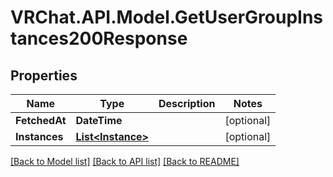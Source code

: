 # VRChat.API.Model.GetUserGroupInstances200Response

## Properties

Name | Type | Description | Notes
------------ | ------------- | ------------- | -------------
**FetchedAt** | **DateTime** |  | [optional] 
**Instances** | [**List&lt;Instance&gt;**](Instance.md) |  | [optional] 

[[Back to Model list]](../README.md#documentation-for-models) [[Back to API list]](../README.md#documentation-for-api-endpoints) [[Back to README]](../README.md)

